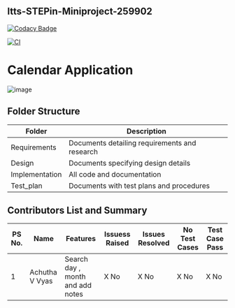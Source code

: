 ## ltts-STEPin-Miniproject-259902

[![Codacy Badge](https://api.codacy.com/project/badge/Grade/f1af7c3793494002860fcad84480ae3a)](https://app.codacy.com/gh/AchuthaVVyas/ltts-STEPin-Miniproject-259902?utm_source=github.com&utm_medium=referral&utm_content=AchuthaVVyas/ltts-STEPin-Miniproject-259902&utm_campaign=Badge_Grade_Settings)

[![CI](https://github.com/AchuthaVVyas/ltts-STEPin-Miniproject-259902/actions/workflows/main.yml/badge.svg)](https://github.com/AchuthaVVyas/ltts-STEPin-Miniproject-259902/actions/workflows/main.yml)

# Calendar Application
![image](https://user-images.githubusercontent.com/80733877/114825930-7078c780-9de4-11eb-87e1-7ab5ccec5162.png)


## Folder Structure
Folder             | Description
-------------------| -----------------------------------------
Requirements   | Documents detailing requirements and research
Design        | Documents specifying design details
Implementation | All code and documentation
Test_plan      | Documents with test plans and procedures

## Contributors List and Summary

PS No. |  Name   |    Features    | Issuess Raised |Issues Resolved|No Test Cases|Test Case Pass
-------|---------|----------------|----------------|---------------|-------------|--------------
1 | Achutha V Vyas  | Search day , month and add notes    | X No     | X No   |X No   |X No     
     
